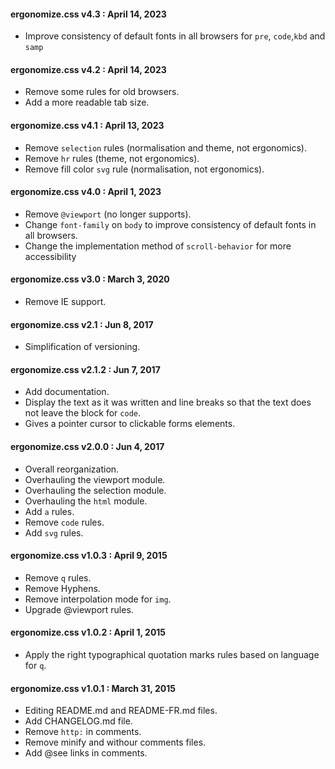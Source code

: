#### ergonomize.css v4.3 : April 14, 2023

* Improve consistency of default fonts in all browsers for `pre`, `code`,`kbd` and `samp`

#### ergonomize.css v4.2 : April 14, 2023

* Remove some rules for old browsers.
* Add a more readable tab size.

#### ergonomize.css v4.1 : April 13, 2023

* Remove `selection` rules (normalisation and theme, not ergonomics).
* Remove `hr` rules (theme, not ergonomics).
* Remove fill color `svg` rule (normalisation, not ergonomics). 

#### ergonomize.css v4.0 : April 1, 2023

* Remove `@viewport` (no longer supports).
* Change `font-family` on `body` to improve consistency of default fonts in all browsers.
* Change the implementation method of `scroll-behavior` for more accessibility

#### ergonomize.css v3.0 : March 3, 2020

* Remove IE support.

#### ergonomize.css v2.1 : Jun 8, 2017

* Simplification of versioning.

#### ergonomize.css v2.1.2 : Jun 7, 2017

* Add documentation.
* Display the text as it was written and line breaks so that the text does not leave the block for `code`.
* Gives a pointer cursor to clickable forms elements.

#### ergonomize.css v2.0.0 : Jun 4, 2017

* Overall reorganization.
* Overhauling the viewport module.
* Overhauling the selection module.
* Overhauling the `html` module.
* Add `a` rules.
* Remove `code` rules.
* Add `svg` rules.

#### ergonomize.css v1.0.3 : April 9, 2015

* Remove `q` rules.
* Remove Hyphens.
* Remove interpolation mode for `img`.
* Upgrade @viewport rules.

#### ergonomize.css v1.0.2 : April 1, 2015

* Apply the right typographical quotation marks rules based on language for `q`.

#### ergonomize.css v1.0.1 : March 31, 2015

* Editing README.md and README-FR.md files.
* Add CHANGELOG.md file.
* Remove `http:` in comments.
* Remove minify and withour comments files.
* Add @see links in comments.


